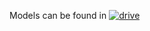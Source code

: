 Models can be found in [![drive](https://img.shields.io/badge/-models-blue?logo=googledrive&logocolor=white)](https://drive.google.com/drive/folders/1AkFdc9RG0uf6rvoYlT5cQwOWst863k3-?usp=sharing)
